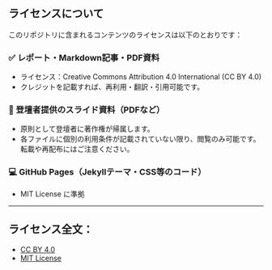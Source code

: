 ## ライセンスについて

このリポジトリに含まれるコンテンツのライセンスは以下のとおりです：

### ✅ レポート・Markdown記事・PDF資料
- ライセンス：Creative Commons Attribution 4.0 International (CC BY 4.0)
- クレジットを記載すれば、再利用・翻訳・引用可能です。

### 🧾 登壇者提供のスライド資料（PDFなど）
- 原則として登壇者に著作権が帰属します。
- 各ファイルに個別の利用条件が記載されていない限り、閲覧のみ可能です。転載や再配布にはご注意ください。

### 💻 GitHub Pages（Jekyllテーマ・CSS等のコード）
- MIT License に準拠

---

## ライセンス全文：
- [CC BY 4.0](https://creativecommons.org/licenses/by/4.0/)
- [MIT License](https://opensource.org/licenses/MIT)
